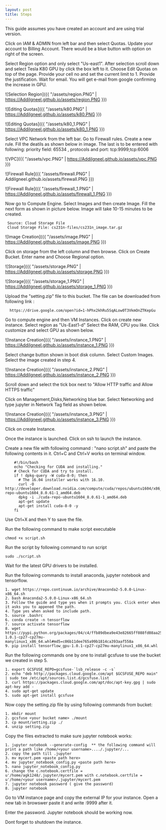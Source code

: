 ```yaml
---
layout: post
title: Steps
---
```



This guide assumes you have created an account and are using trial version.

Click on IAM & ADMIN from left bar and then select Quotas. Update your account to Billing Account. There would be a blue button with option on right of the screen.


Select Region option and only select "Us-east1". After selection scroll down and select Tesla K80 GPU by click the box left to it. Choose Edit Quotas on top of the page. Provide your cell no and set the current limit to 1. Provide the justification. Wait for email. You will get e-mail from google confirming the increase in GPU.

![Selection Region]({{ "/assets/region.PNG" | https://AddiIgneel.github.io/assets/region.PNG }})

![Editing Quotas]({{ "/assets/k80.PNG" | https://AddiIgneel.github.io/assets/k80.PNG }})

![Editing Quotas]({{ "/assets/k80_1.PNG" | https://AddiIgneel.github.io/assets/k80_1.PNG }})

Select VPC Network from the left bar. Go to Firewall rules. Create a new rule. Fill the deatils as shown below in image.
The last is to be entered with following: priority field: 65534 , protocols and port: tcp:9999;tcp:6006

![VPC]({{ "/assets/vpc.PNG" | https://AddiIgneel.github.io/assets/vpc.PNG }})

![Firewall Rule]({{ "/assets/firewall.PNG" | AddiIgneel.github.io/assets/firewall.PNG }})

![Firewall Rule]({{ "/assets/firewall_1.PNG" | https://AddiIgneel.github.io/assets/firewall_1.PNG }})

Now go to Compute Engine. Select Images and then create Image. Fill the next form as shown in picture below. Image will take 10-15 minutes to be created. 
     
     Source: Cloud Storage File 
     Cloud Storage File: cs231n-files/cs231n_image.tar.gz

![Image Creation]({{ "/assets/image.PNG" | https://AddiIgneel.github.io/assets/image.PNG }})

Click on storage from the left column and then browse. Click on Create Bucket. Enter name and Choose Regional option. 

![Storage]({{ "/assets/storage.PNG" | https://AddiIgneel.github.io/assets/storage.PNG }})

![Storage]({{ "/assets/storage_1.PNG" | https://AddiIgneel.github.io/assets/storage_1.PNG }})

Upload the "setting.zip" file to this bucket. The file can be downloaded from following link : 
      
      https://drive.google.com/open?id=1-hPhx2khRu5SqALow0T3VkmOnZTKepGu

Go to compute engine and then VM Instances. Click on create new instance. Select region as "Us-East1-d" Select the RAM, CPU you like. Click customize and select GPU as shown below. 

![Instance Creation]({{ "/assets/instance_1.PNG" | https://AddiIgneel.github.io/assets/instance_1.PNG }})

Select change button shown in boot disk column. Select Custom Images. Select the image created in step 4. 

![Instance Creation]({{ "/assets/instance_2.PNG" | https://AddiIgneel.github.io/assets/instance_2.PNG }})

Scroll down and select the tick box next to "Allow HTTP traffic and Allow HTTPS traffic"

Click on Management,Disks,Networking blue bar. Select Networking and type jupyter in Network Tag field as shown below.

![Instance Creation]({{ "/assets/instance_3.PNG" | https://AddiIgneel.github.io/assets/instance_3.PNG }})

Click on create Instance. 

Once the instance is launched. Click on ssh to launch the instance.

Create a new file with following command : "nano script.sh" and paste the following contents in it. Ctrl+C and Ctrl+V works on terminal window.
      
        #!/bin/bash
        echo "Checking for CUDA and installing."
        # Check for CUDA and try to install.
        if ! dpkg-query -W cuda-8-0; then
          # The 16.04 installer works with 16.10.
          curl -O http://developer.download.nvidia.com/compute/cuda/repos/ubuntu1604/x86_64/cuda-repo-ubuntu1604_8.0.61-1_amd64.deb
          dpkg -i ./cuda-repo-ubuntu1604_8.0.61-1_amd64.deb
          apt-get update
          apt-get install cuda-8-0 -y
        fi
        
Use Ctrl+X and then Y to save the file.

Run the following command to make script executable
   
    chmod +x script.sh

Run the script by following command to run script
  
    sudo ./script.sh

Wait for the latest GPU drivers to be installed.

Run the following commands to install anaconda, jupyter notebook and tensorflow.
    
    1. wget https://repo.continuum.io/archive/Anaconda2-5.0.0-Linux-x86_64.sh
    2. bash Anaconda2-5.0.0-Linux-x86_64.sh
    3. Follow the guide and type yes when it prompts you. Click enter when it asks you to appened the path.
    4. Type yes when asked to include path.
    5. source .bashrc
    6. conda create -n tensorflow
    7. source activate tensorflow
    8. wget https://pypi.python.org/packages/04/c4/ffb89dbea9e43e82665ff088fd08aa25aa93301aa8c480de278c8f576ea1/tensorflow_gpu-1.0.1-cp27-cp27mu-manylinux1_x86_64.whl#md5=c06b11dee765a99b1814ca393aaf558a
    9. pip install tensorflow_gpu-1.0.1-cp27-cp27mu-manylinux1_x86_64.whl

Run the following commands one by one to install gcsfuse to use the bucket we created in step 5.
    
    1. export GCSFUSE_REPO=gcsfuse-`lsb_release -c -s`
    2. echo "deb http://packages.cloud.google.com/apt $GCSFUSE_REPO main" | sudo tee /etc/apt/sources.list.d/gcsfuse.list
    3. curl https://packages.cloud.google.com/apt/doc/apt-key.gpg | sudo apt-key add -
    4. sudo apt-get update
    5. sudo apt-get install gcsfuse
    
Now copy the setting.zip file by using following commands from bucket:
    
    1. mkdir mount
    2. gcsfuse <your bucket name> ./mount
    3. cp mount/setting.zip ./
    4. unzip setting.zip
    
Copy the files extracted to make sure jupyter notebook works:
      
    1. jupyter notebook --generate-config  ** the following command will print a path like /home/<your username>..../.jupyter/...
    2. copy the path till .jupyter
    3. mv mycert.pem <paste path here>
    4. mv jupyter_notebook_config.py <paste path here>
    5. nano jupyter_notebook_config.py
    6. change the c.notebook.certfile = u'/home/agk1248/.jupyter/mycert.pem with c.notebook.certfile = u'/home/<your username>/.jupyter/mycert.pem
    7. jupyter notebook password ( give the password)
    8. jupyter notebook
 
Go to VM instance page and copy the external IP for your instance. Open a new tab in browswer paste it and write :9999 after it. 
 
Enter the password. Jupyter notebook should be working now.
    
Dont forget to shutdown the instance.
